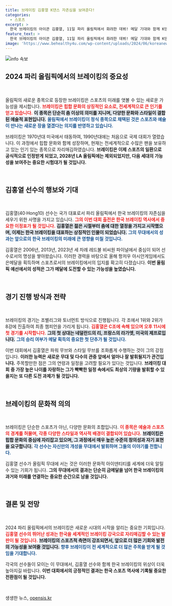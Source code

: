 ```yaml
---
title: 브레이킹 김홍열 K댄스 자존심을 보여준다!
categories:
  - 스포츠
excerpt: >
  한국 브레이킹의 아이콘 김홍열, 11일 파리 올림픽에서 화려한 데뷔! 메달 기대와 함께 K댄스의 힘을 세계에 전할 준비 완료. 그의 도전에 주목하세요!
feature_text: >
  한국 브레이킹의 아이콘 김홍열, 11일 파리 올림픽에서 화려한 데뷔! 메달 기대와 함께 K댄스의 힘을 세계에 전할 준비 완료. 그의 도전에 주목하세요!
image: 'https://www.behealthy4u.com/wp-content/uploads/2024/06/koreanews.jpg'
---
```


<p><img src="https://www.behealthy4u.com/wp-content/uploads/2024/06/koreanews.jpg" alt="info 속보" /></p>

<h2 data-ke-size="size26">2024 파리 올림픽에서의 브레이킹의 중요성</h2>

<p data-ke-size="size16">&nbsp;</p>

<p>올림픽의 새로운 종목으로 등장한 브레이킹은 스포츠의 미래를 엿볼 수 있는 새로운 가능성을 제시합니다. <b><span style="color: #ee2323;">브레이킹은 힙합 문화의 상징적인 요소로, 전세계적으로 큰 인기를 얻고 있습니다.</span></b> <b><span style="background-color: #21538527;">이 종목은 단순히 춤 이상의 의미를 지니며, 다양한 문화와 스타일이 결합된 예술적 표현입니다.</span></b> <b><span style="color: #1a5490;">올림픽에서 브레이킹이 정식 종목으로 채택된 것은 스포츠와 예술이 만나는 새로운 장을 열겠다는 의지를 반영하고 있습니다.</span></b> </p>

<p>브레이킹은 1970년대 미국에서 태동하여, 1990년대에는 처음으로 국제 대회가 열렸습니다. 이 과정에서 힙합 문화와 함께 성장하며, 현재는 전세계적으로 수많은 팬을 보유하고 있는 인기 있는 종목으로 자리매김하였습니다. <b>브레이킹은 이제 스포츠의 일환으로 공식적으로 인정받게 되었고, 2028년 LA 올림픽에는 제외되었지만, 다음 세대의 가능성을 보여주는 중요한 시험대가 될 것입니다.</b> </p>

<p data-ke-size="size16">&nbsp;</p>

<h2 data-ke-size="size26">김홍열 선수의 행보와 기대</h2>

<p data-ke-size="size16">&nbsp;</p>

<p>김홍열(40·Hong10) 선수는 국가 대표로서 파리 올림픽에서 한국 브레이킹의 자존심을 세우기 위한 사명을 가지고 있습니다. <b><span style="color: #ee2323;">그의 이번 대회 출전은 한국 브레이킹 역사에서 중요한 이정표가 될 것입니다.</span></b> <b><span style="background-color: #21538527;">김홍열은 젊은 시절부터 춤에 대한 열정을 가지고 시작했으며, 이제는 한국 브레이킹을 대표하는 상징적인 인물이 되었습니다.</span></b> <b><span style="color: #1a5490;">그의 무대에서의 성과는 앞으로의 한국 브레이킹의 미래에 큰 영향을 미칠 것입니다.</span></b> </p>

<p>김홍열은 2006년, 2013년, 2023년 세 차례 레드불 비씨원 파이널에서 중심이 되어 선수로서의 명성을 쌓아왔습니다. 이러한 경력을 바탕으로 올해 항저우 아시안게임에서도 은메달을 획득하며 스포츠로서의 브레이킹에서의 입지를 확고히 다졌습니다. <b>이번 올림픽 예선에서의 성적은 그가 메달에 도전할 수 있는 가능성을 높였습니다.</b> </p>

<p data-ke-size="size16">&nbsp;</p>

<h2 data-ke-size="size26">경기 진행 방식과 전략</h2>

<p data-ke-size="size16">&nbsp;</p>

<p>브레이킹의 경기는 조별리그와 토너먼트 방식으로 진행됩니다. 각 조에서 1위와 2위가 8강에 진출하여 최종 챔피언을 가리게 됩니다. <b><span style="color: #ee2323;">김홍열은 C조에 속해 있으며 오후 11시에 첫 경기를 시작합니다.</span></b> <b><span style="background-color: #21538527;">그의 첫 상대는 네덜란드의 리, 프랑스의 라가엣, 미국의 제프로입니다.</span></b> <b><span style="color: #1a5490;">그의 승리 여부가 메달 획득의 중요한 첫 단추가 될 것입니다.</span></b> </p>

<p>이번 대회에서 김홍열은 파워 무브와 스타일 무브를 조화롭게 수행하는 것이 그의 강점입니다. <b>이러한 능력은 새로운 무대 및 다수의 관중 앞에서 얼마나 잘 발휘될지가 관건입니다.</b> 주목할만한 점은 그의 연령과 일정을 고려할 필요가 있다는 것입니다. <b>브레이킹 대회 중 가장 높은 나이를 자랑하는 그가 빡빡한 일정 속에서도 최상의 기량을 발휘할 수 있을지는 또 다른 도전 과제가 될 것입니다.</b> </p>

<p data-ke-size="size16">&nbsp;</p>

<h2 data-ke-size="size26">브레이킹의 문화적 의의</h2>

<p data-ke-size="size16">&nbsp;</p>

<p>브레이킹은 단순한 스포츠가 아닌, 다양한 문화의 조합입니다. <b><span style="color: #ee2323;">이 종목은 예술과 스포츠의 경계를 허물며, 각종 다양한 스타일과 역사적 배경이 결합되어 있습니다.</span></b> <b><span style="background-color: #21538527;">브레이킹은 힙합 문화의 중심에 자리잡고 있으며, 그 과정에서 매우 높은 수준의 창의성과 자기 표현을 요구합니다.</span></b> <b><span style="color: #1a5490;">각 선수는 자신만의 개성을 무대에서 발휘하며 그들의 이야기를 전합니다.</span></b> </p>

<p>김홍열 선수가 올림픽 무대에 서는 것은 이러한 문화적 아이덴티티를 세계에 더욱 알릴 수 있는 기회가 됩니다. <b>그의 무대에서의 결과는 단순히 금메달을 넘어 한국 브레이킹의 과거와 미래를 연결하는 중요한 순간으로 남을 것입니다.</b> </p>

<p data-ke-size="size16">&nbsp;</p>

<h2 data-ke-size="size26">결론 및 전망</h2>

<p data-ke-size="size16">&nbsp;</p>

<p>2024 파리 올림픽에서의 브레이킹은 새로운 시대의 시작을 알리는 중요한 기회입니다. <b><span style="color: #ee2323;">김홍열 선수의 뛰어난 성과는 한국을 세계적인 브레이킹 강국으로 자리매김할 수 있는 발판이 될 것입니다.</span></b> <b><span style="background-color: #21538527;">브레이킹의 스포츠적 측면이 강조되면서, 앞으로 더 많은 기회와 발전의 가능성을 보여줄 것입니다.</span></b> <b><span style="color: #1a5490;">향후 브레이킹이 전 세계적으로 더 많은 주목을 받게 될 것임을 기대합니다.</span></b> </p>

<p>각국의 선수들이 모이는 이 무대에서, 김홍열 선수와 함께 한국 브레이킹의 위상이 더욱 높아지길 바랍니다. <b>이번 대회에서의 긍정적인 결과는 한국 스포츠 역사에 기록될 중요한 전환점이 될 것입니다.</b> </p>

<p data-ke-size="size16">&nbsp;</p>
생생한 뉴스, <a href="https://opensis.kr" rel="dofollow">opensis.kr</a>


